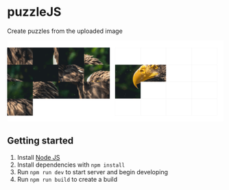 # puzzleJS
Create puzzles from the uploaded image

![puzzleJS screenshot](screenshot.png?raw=true)

## Getting started

1. Install [Node JS](http://nodejs.org/)
2. Install dependencies with `npm install`
3. Run `npm run dev` to start server and begin developing
4. Run `npm run build` to create a build